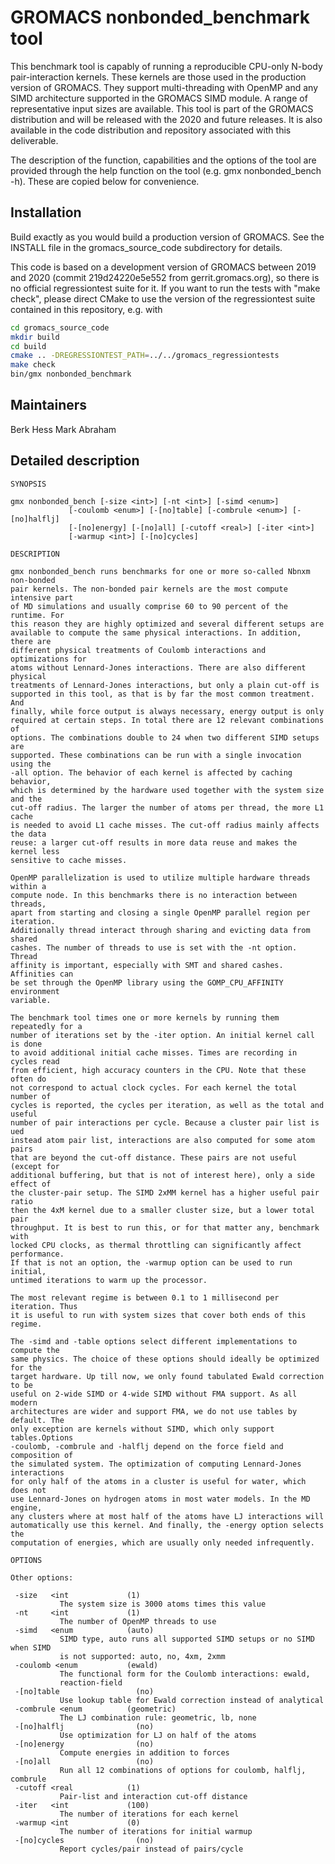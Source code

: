 # GROMACS nonbonded_benchmark tool

This benchmark tool is capably of running a reproducible CPU-only
N-body pair-interaction kernels. These kernels are those used in the
production version of GROMACS. They support multi-threading with
OpenMP and any SIMD architecture supported in the GROMACS SIMD
module. A range of representative input sizes are available. This tool
is part of the GROMACS distribution and will be released with the 2020
and future releases. It is also available in the code distribution and
repository associated with this deliverable.

The description of the function, capabilities and the options of the
tool are provided through the help function on the tool (e.g. gmx
nonbonded_bench -h). These are copied below for convenience.

## Installation

Build exactly as you would build a production version of GROMACS.  See
the INSTALL file in the gromacs_source_code subdirectory for details.

This code is based on a development version of GROMACS between 2019
and 2020 (commit 219d24220e5e552 from gerrit.gromacs.org), so there is
no official regressiontest suite for it. If you want to run the tests
with "make check", please direct CMake to use the version of the
regressiontest suite contained in this repository, e.g.  with

```bash
cd gromacs_source_code
mkdir build
cd build
cmake .. -DREGRESSIONTEST_PATH=../../gromacs_regressiontests
make check
bin/gmx nonbonded_benchmark
```

## Maintainers

Berk Hess <berk at kth.se>
Mark Abraham <mjab at kth.se>

## Detailed description

```
SYNOPSIS

gmx nonbonded_bench [-size <int>] [-nt <int>] [-simd <enum>]
             [-coulomb <enum>] [-[no]table] [-combrule <enum>] [-[no]halflj]
             [-[no]energy] [-[no]all] [-cutoff <real>] [-iter <int>]
             [-warmup <int>] [-[no]cycles]

DESCRIPTION

gmx nonbonded_bench runs benchmarks for one or more so-called Nbnxm non-bonded
pair kernels. The non-bonded pair kernels are the most compute intensive part
of MD simulations and usually comprise 60 to 90 percent of the runtime. For
this reason they are highly optimized and several different setups are
available to compute the same physical interactions. In addition, there are
different physical treatments of Coulomb interactions and optimizations for
atoms without Lennard-Jones interactions. There are also different physical
treatments of Lennard-Jones interactions, but only a plain cut-off is
supported in this tool, as that is by far the most common treatment. And
finally, while force output is always necessary, energy output is only
required at certain steps. In total there are 12 relevant combinations of
options. The combinations double to 24 when two different SIMD setups are
supported. These combinations can be run with a single invocation using the
-all option. The behavior of each kernel is affected by caching behavior,
which is determined by the hardware used together with the system size and the
cut-off radius. The larger the number of atoms per thread, the more L1 cache
is needed to avoid L1 cache misses. The cut-off radius mainly affects the data
reuse: a larger cut-off results in more data reuse and makes the kernel less
sensitive to cache misses.

OpenMP parallelization is used to utilize multiple hardware threads within a
compute node. In this benchmarks there is no interaction between threads,
apart from starting and closing a single OpenMP parallel region per iteration.
Additionally thread interact through sharing and evicting data from shared
cashes. The number of threads to use is set with the -nt option. Thread
affinity is important, especially with SMT and shared cashes. Affinities can
be set through the OpenMP library using the GOMP_CPU_AFFINITY environment
variable.

The benchmark tool times one or more kernels by running them repeatedly for a
number of iterations set by the -iter option. An initial kernel call is done
to avoid additional initial cache misses. Times are recording in cycles read
from efficient, high accuracy counters in the CPU. Note that these often do
not correspond to actual clock cycles. For each kernel the total number of
cycles is reported, the cycles per iteration, as well as the total and useful
number of pair interactions per cycle. Because a cluster pair list is ued
instead atom pair list, interactions are also computed for some atom pairs
that are beyond the cut-off distance. These pairs are not useful (except for
additional buffering, but that is not of interest here), only a side effect of
the cluster-pair setup. The SIMD 2xMM kernel has a higher useful pair ratio
then the 4xM kernel due to a smaller cluster size, but a lower total pair
throughput. It is best to run this, or for that matter any, benchmark with
locked CPU clocks, as thermal throttling can significantly affect performance.
If that is not an option, the -warmup option can be used to run initial,
untimed iterations to warm up the processor.

The most relevant regime is between 0.1 to 1 millisecond per iteration. Thus
it is useful to run with system sizes that cover both ends of this regime.

The -simd and -table options select different implementations to compute the
same physics. The choice of these options should ideally be optimized for the
target hardware. Up till now, we only found tabulated Ewald correction to be
useful on 2-wide SIMD or 4-wide SIMD without FMA support. As all modern
architectures are wider and support FMA, we do not use tables by default. The
only exception are kernels without SIMD, which only support tables.Options
-coulomb, -combrule and -halflj depend on the force field and composition of
the simulated system. The optimization of computing Lennard-Jones interactions
for only half of the atoms in a cluster is useful for water, which does not
use Lennard-Jones on hydrogen atoms in most water models. In the MD engine,
any clusters where at most half of the atoms have LJ interactions will
automatically use this kernel. And finally, the -energy option selects the
computation of energies, which are usually only needed infrequently.

OPTIONS

Other options:

 -size   <int             (1)
           The system size is 3000 atoms times this value
 -nt     <int             (1)
           The number of OpenMP threads to use
 -simd   <enum            (auto)
           SIMD type, auto runs all supported SIMD setups or no SIMD when SIMD
           is not supported: auto, no, 4xm, 2xmm
 -coulomb <enum           (ewald)
           The functional form for the Coulomb interactions: ewald,
           reaction-field
 -[no]table                 (no)
           Use lookup table for Ewald correction instead of analytical
 -combrule <enum          (geometric)
           The LJ combination rule: geometric, lb, none
 -[no]halflj                (no)
           Use optimization for LJ on half of the atoms
 -[no]energy                (no)
           Compute energies in addition to forces
 -[no]all                   (no)
           Run all 12 combinations of options for coulomb, halflj, combrule
 -cutoff <real            (1)
           Pair-list and interaction cut-off distance
 -iter   <int             (100)
           The number of iterations for each kernel
 -warmup <int             (0)
           The number of iterations for initial warmup
 -[no]cycles                (no)
           Report cycles/pair instead of pairs/cycle
```
